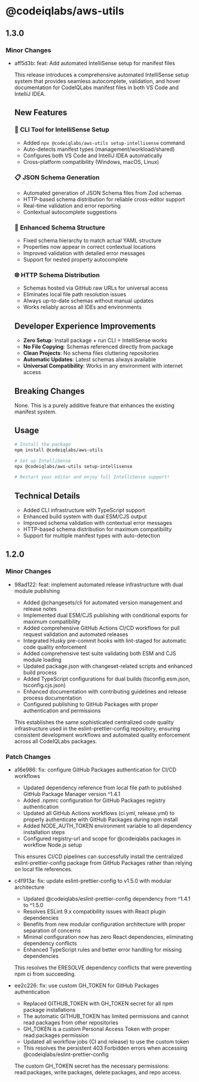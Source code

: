 # @codeiqlabs/aws-utils

## 1.3.0

### Minor Changes

- aff5d3b: feat: Add automated IntelliSense setup for manifest files

  This release introduces a comprehensive automated IntelliSense setup system that provides seamless
  autocomplete, validation, and hover documentation for CodeIQLabs manifest files in both VS Code
  and IntelliJ IDEA.

  ## New Features

  ### 🔧 CLI Tool for IntelliSense Setup
  - Added `npx @codeiqlabs/aws-utils setup-intellisense` command
  - Auto-detects manifest types (management/workload/shared)
  - Configures both VS Code and IntelliJ IDEA automatically
  - Cross-platform compatibility (Windows, macOS, Linux)

  ### 📋 JSON Schema Generation
  - Automated generation of JSON Schema files from Zod schemas
  - HTTP-based schema distribution for reliable cross-editor support
  - Real-time validation and error reporting
  - Contextual autocomplete suggestions

  ### 🎯 Enhanced Schema Structure
  - Fixed schema hierarchy to match actual YAML structure
  - Properties now appear in correct contextual locations
  - Improved validation with detailed error messages
  - Support for nested property autocomplete

  ### 🌐 HTTP Schema Distribution
  - Schemas hosted via GitHub raw URLs for universal access
  - Eliminates local file path resolution issues
  - Always up-to-date schemas without manual updates
  - Works reliably across all IDEs and environments

  ## Developer Experience Improvements
  - **Zero Setup**: Install package + run CLI = IntelliSense works
  - **No File Copying**: Schemas referenced directly from package
  - **Clean Projects**: No schema files cluttering repositories
  - **Automatic Updates**: Latest schemas always available
  - **Universal Compatibility**: Works in any environment with internet access

  ## Breaking Changes

  None. This is a purely additive feature that enhances the existing manifest system.

  ## Usage

  ```bash
  # Install the package
  npm install @codeiqlabs/aws-utils

  # Set up IntelliSense
  npx @codeiqlabs/aws-utils setup-intellisense

  # Restart your editor and enjoy full IntelliSense support!
  ```

  ## Technical Details
  - Added CLI infrastructure with TypeScript support
  - Enhanced build system with dual ESM/CJS output
  - Improved schema validation with contextual error messages
  - HTTP-based schema distribution for maximum compatibility
  - Support for multiple manifest types with auto-detection

## 1.2.0

### Minor Changes

- 98ad122: feat: implement automated release infrastructure with dual module publishing
  - Added @changesets/cli for automated version management and release notes
  - Implemented dual ESM/CJS publishing with conditional exports for maximum compatibility
  - Added comprehensive GitHub Actions CI/CD workflows for pull request validation and automated
    releases
  - Integrated Husky pre-commit hooks with lint-staged for automatic code quality enforcement
  - Added comprehensive test suite validating both ESM and CJS module loading
  - Updated package.json with changeset-related scripts and enhanced build process
  - Added TypeScript configurations for dual builds (tsconfig.esm.json, tsconfig.cjs.json)
  - Enhanced documentation with contributing guidelines and release process documentation
  - Configured publishing to GitHub Packages with proper authentication and permissions

  This establishes the same sophisticated centralized code quality infrastructure used in the
  eslint-prettier-config repository, ensuring consistent development workflows and automated quality
  enforcement across all CodeIQLabs packages.

### Patch Changes

- a16e986: fix: configure GitHub Packages authentication for CI/CD workflows
  - Updated dependency reference from local file path to published GitHub Package Manager version
    ^1.4.1
  - Added .npmrc configuration for GitHub Packages registry authentication
  - Updated all GitHub Actions workflows (ci.yml, release.yml) to properly authenticate with GitHub
    Packages during npm install
  - Added NODE_AUTH_TOKEN environment variable to all dependency installation steps
  - Configured registry-url and scope for @codeiqlabs packages in workflow Node.js setup

  This ensures CI/CD pipelines can successfully install the centralized eslint-prettier-config
  package from GitHub Packages rather than relying on local file references.

- c4f913a: fix: update eslint-prettier-config to v1.5.0 with modular architecture
  - Updated @codeiqlabs/eslint-prettier-config dependency from ^1.4.1 to ^1.5.0
  - Resolves ESLint 9.x compatibility issues with React plugin dependencies
  - Benefits from new modular configuration architecture with proper separation of concerns
  - Minimal configuration now has zero React dependencies, eliminating dependency conflicts
  - Enhanced TypeScript rules and better error handling for missing dependencies

  This resolves the ERESOLVE dependency conflicts that were preventing npm ci from succeeding.

- ee2c226: fix: use custom GH_TOKEN for GitHub Packages authentication
  - Replaced GITHUB_TOKEN with GH_TOKEN secret for all npm package installations
  - The automatic GITHUB_TOKEN has limited permissions and cannot read packages from other
    repositories
  - GH_TOKEN is a custom Personal Access Token with proper read:packages permission
  - Updated all workflow jobs (CI and release) to use the custom token
  - This resolves the persistent 403 Forbidden errors when accessing
    @codeiqlabs/eslint-prettier-config

  The custom GH_TOKEN secret has the necessary permissions: read:packages, write:packages,
  delete:packages, and repo access.
